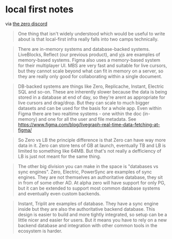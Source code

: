 # local first notes

via [the zero discord](https://discord.com/channels/830183651022471199/1246101458928144434/1292526360941563934)

> One thing that isn't widely understood which would be useful to write about is that local-first infra really falls into two camps technically.

> There are in-memory systems and database-backed systems. LiveBlocks, Reflect (our previous product), and yjs are examples of memory-based systems.  Figma also uses a memory-based system for their multiplayer UI. MBS are very fast and suitable for live cursors, but they cannot scale beyond what can fit in memory on a server, so they are really only good for collaborating within a single document.

> DB-backed systems are things like Zero, Replicache, Instant, Electric SQL and so-on. These are inherently slower because the data is being stored in a database at end of day, so they're arent as appropriate for live cursors and drag/drop. But they can scale to much bigger datasets and can be used for the basis for a whole app. Even within Figma there are two realtime systems - one within the doc (in-memory) and one for all the user and file metadata. See https://www.figma.com/blog/livegraph-real-time-data-fetching-at-figma/

> So Zero vs LB the principle difference is that Zero can have way more data in it. Zero can store tens of GB at launch, eventually TB and LB is limited to something like 64MB. But that's not really a defficiency of LB is just not meant for the same thing.

> The other big division you can make in the space is "databases vs sync engines". Zero, Electric, PowerSync are examples of sync engines. They are not themselves an authoritative database, they sit in from of some other AD. At alpha zero will have support for only PG, but it can be extended to support most common database systems and eventually even custom backends.

> Instant, Triplit are examples of database. They have a sync engine inside but they are also the authoritative backend database. This design is easier to build and more tightly integrated, so setup can be a little nicer and easier for users. But it means you have to rely on a new backend database and integration with other common tools in the ecosystem is harder.
